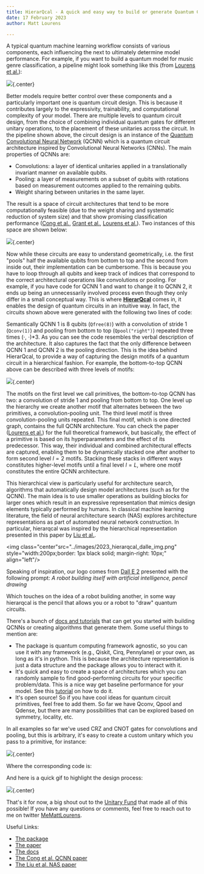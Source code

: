 ```yaml
---
title: HierarQcal - A quick and easy way to build or generate Quantum Convolutional Neural Networks
date: 17 February 2023
author: Matt Lourens

---
```

<style>
.center {
  display: block;
  margin-left: auto;
  margin-right: auto;
  width: 100%;
}
</style>

A typical quantum machine learning workflow consists of various components, each influencing the next to ultimately determine model performance. For example, if you want to build a quantum model for music genre classification, a pipeline might look something like this (from [Lourens et al.](https://arxiv.org/abs/2210.15073#)):

![](../images/2023_hierarqcal_qcnn_pipeline.svg){.center}

Better models require better control over these components and a particularly important one is quantum circuit design. This is because it contributes largely to the expressivity, trainability, and computational complexity of your model. There are multiple levels to quantum circuit design, from the choice of combining individual quantum gates for different unitary operations, to the placement of these unitaries across the circuit.
In the pipeline shown above, the circuit design is an instance of the [Quantum Convolutional Neural Network](https://www.nature.com/articles/s41567-019-0648-8) (QCNN) which is a quantum circuit architecture inspired by Convolutional Neural Networks (CNNs). The main properties of QCNNs are:

- Convolutions: a layer of identical unitaries applied in a translationally invariant manner on available qubits.
- Pooling: a layer of measurements on a subset of qubits with rotations based on measurement outcomes applied to the remaining qubits.
- Weight sharing between unitaries in the same layer.

The result is a space of circuit architectures that tend to be more computationally feasible (due to the weight sharing and systematic reduction of system size) and that show promising classification performance ([Cong et al.](https://www.nature.com/articles/s41567-019-0648-8), [Grant et al.](https://www.nature.com/articles/s41534-018-0116-9), [Lourens et al.](https://arxiv.org/abs/2210.15073#)). Two instances of this space are shown below:


![](../images/2023_hierarqcal_compare_right_inside.drawio.svg){.center}


Now while these circuits are easy to understand geometrically, i.e. the first "pools" half the available qubits from bottom to top and the second from inside out, their implementation can be cumbersome. This is because you have to loop through all qubits and keep track of indices that correspond to the correct architectural operations like convolutions or pooling. For example, if you have code for QCNN 1 and want to change it to QCNN 2, it ends up being an unnecessarily involved process even though they only differ in a small conceptual way. This is where **[HierarQcal](https://github.com/matt-lourens/hierarqcal)** comes in, it enables the design of quantum circuits in an intuitive way. In fact, the circuits shown above were generated with the following two lines of code:

<script src="https://gist.github.com/matt-lourens/dd1913e04d9d46ec0402cab907541614.js"></script>

Semantically QCNN 1 is 8 qubits (`Qfree(8)`) with a convolution of stride 1 (`Qconv(1)`) and pooling from bottom to top (`Qpool("right")`) repeated three times ($\cdot$, $\cdot$)*3. As you can see the code resembles the verbal description of the architecture. It also captures the fact that the only difference between QCNN 1 and QCNN 2 is the pooling direction. This is the idea behind HierarQcal, to provide a way of capturing the design motifs of a quantum circuit in a hierarchical fashion. For example, the bottom-to-top QCNN above can be described with three levels of motifs:

![](../images/2023_hierarqcal_motifs.drawio.svg){.center}

The motifs on the first level we call primitives, the bottom-to-top QCNN has two: a convolution of stride 1 and pooling from bottom to top. One level up the hierarchy we create another motif that alternates between the two primitives, a convolution-pooling unit. The third level motif is three convolution-pooling units repeated. This final motif, which is one directed graph, contains the full QCNN architecture. You can check the paper ([Lourens et al.](https://arxiv.org/abs/2210.15073#)) for the full theoretical framework, but basically, the effect of a primitive is based on its hyperparameters and the effect of its predecessor. This way, their individual and combined architectural effects are captured, enabling  them to be dynamically stacked one after another to form second level $l=2$ motifs. Stacking these stacks in different ways constitutes higher-level motifs until a final level $l=L$, where one motif constitutes the entire QCNN architecture. 

This hierarchical view is particularly useful for architecture search, algorithms that automatically design model architectures (such as for the QCNN). The main idea is to use smaller operations as building blocks for larger ones which result in an expressive representation that mimics design elements typically performed by humans. In classical machine learning literature, the field of neural architecture search (NAS) explores architecture representations as part of automated neural network construction. In particular, hierarqcal was inspired by the hierarchical representation presented in this paper by [Liu et al.](https://openreview.net/pdf?id=BJQRKzbA-).

<img class="center"src="../images/2023_hierarqcal_dalle_img.png" style="width:200px;border: 1px black solid; margin-right: 10px;" align="left"/>

Speaking of inspiration, our logo comes from [Dall E 2](https://openai.com/dall-e-2/) presented with the following prompt: *A robot building itself with artificial intelligence, pencil drawing*

Which touches on the idea of a robot building another, in some way hierarqcal is the pencil that allows you or a robot to "draw" quantum circuits.
<br/>

There's a bunch of [docs and tutorials](https://matt-lourens.github.io/hierarqcal/getting_started.html#basic-usage) that can get you started with building QCNNs or creating algorithms that generate them. Some useful things to mention are:

- The package is quantum computing framework agnostic, so you can use it with any framework (e.g., Qiskit, Cirq, Pennylane) or your own, as long as it's in python. This is because the architecture representation is just a data structure and the package allows you to interact with it.
- It's quick and easy to create a space of architectures which you can randomly sample to find good-performing circuits for your specific problem/data. This is a nice way get baseline performance for your model. See this [tutorial](https://matt-lourens.github.io/hierarqcal/examples/examples_cirq.html#random-qcnns) on how to do it. 
- It's open source! So if you have cool ideas for quantum circuit primitives, feel free to add them. So far we have Qconv, Qpool and Qdense, but there are many possibilities that can be explored based on symmetry, locality, etc.

In all examples so far we've used CRZ and CNOT gates for convolutions and pooling, but this is arbitrary, it's easy to create a custom unitary which you pass to a primitive, for instance:

![](../images/2023_hierarqcal_convstride.drawio.svg){.center}

Where the corresponding code is:
<script src="https://gist.github.com/matt-lourens/6cc14d37209de07abd707804f1b0219e.js"></script>

And here is a quick gif to highlight the design process:

![](../images/2023_hierarqcal_code.gif){.center}

That's it for now, a big shout out to the [Unitary Fund](https://unitary.fund/) that made all of this possible! If you have any questions or comments, feel free to reach out to me on twitter [MeMattLourens](https://twitter.com/MeMattLourens).

Useful Links:

- [The package](https://github.com/matt-lourens/hierarqcal)
- [The paper](https://arxiv.org/abs/2210.15073#)
- [The docs](https://matt-lourens.github.io/hierarqcal/getting_started.html#basic-usage)
- [The Cong et al. QCNN paper](https://www.nature.com/articles/s41567-019-0648-8)
- [The Liu et al. NAS paper](https://openreview.net/pdf?id=BJQRKzbA-)

<!--
Thanks for contributing a blog post to the UF site!

Some quick tips:
- Use the `title` field to set the title of your post, no first level header needed.
- Standard markdown formatting is supported (code blocks, links, images, etc.)
  - Put images for your post in the `images` folder.
- If you need further custom formatting, direct html will work here as well.
- 
pandoc --standalone --template pandoc-template.html ./_markdown/2023_hierarqcal.md -o 2023_hierarqcal.html

NOTE: If this post needs external attribution, include the line below at the very top.
> _This blog was originally posted [here](), and is reproduced with the author's permission._ -->

